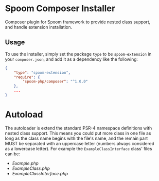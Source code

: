 Spoom Composer Installer
======
Composer plugin for Spoom framework to provide nested class support, and handle extension installation. 

## Usage
To use the installer, simply set the package `type` to be `spoom-extension` in your `composer.json`, and add it as a dependency
like the following:

```json
{
    "type": "spoom-extension",
    "require": {
        "spoom-php/composer": "^1.0.0"
    },
    ...
}
```

# Autoload
The autoloader is extend the standard PSR-4 namespace definitions with nested class support. This means you could put more class in one file as long as the class name
begins with the file's name, and the remain part MUST be separated with an uppercase letter (numbers always considered as a lowercase letter). For example the
`ExampleClassInterface` class' files can be:
 
  - *Example.php*
  - *ExampleClass.php*
  - *ExampleClassInterface.php*
